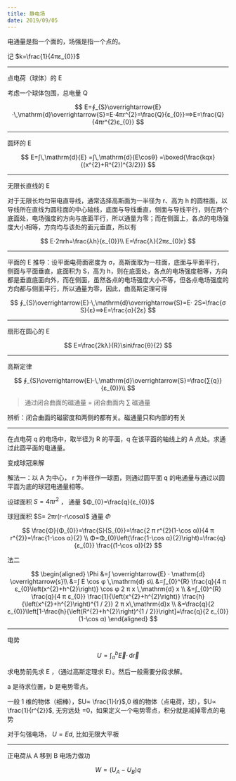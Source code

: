 ```yaml
---
title: 静电场
date: 2019/09/05
---
```


电通量是指一个面的，场强是指一个点的。

记 $k=\frac{1}{4πε_{0}}$

---

点电荷（球体）的 E

考虑一个球体包围，总电量 Q

$$
E=∮_{S}\overrightarrow{E}⋅\,\mathrm{d}\overrightarrow{S}=E⋅4πr^{2}=\frac{Q}{ε_{0}}⟹E=\frac{Q}{4πr^{2}ε_{0}}
$$

---

圆环的 E

$$
E=∫\,\mathrm{d}{E} =∫\,\mathrm{d}{E\cosθ} =\boxed{\frac{kqx}{(x^{2}+R^{2})^{3/2}}}
$$

---

无限长直线的 E

对于无限长均匀带电直导线，通常选择高斯面为一半径为 r、高为 h 的圆柱面，以导线所在直线为圆柱面的中心轴线，底面与导线垂直，侧面与导线平行，则在两个底面处，电场强度的方向与底面平行，所以通量为零；而在侧面上，各点的电场强度大小相等，方向均与该处的面元垂直，所以有

$$
E⋅2πrh=\frac{λh}{ε_{0}}\\
E=\frac{λ}{2πε_{0}r}
$$

---

平面的 E 推导：设平面电荷面密度为 σ，高斯面取为一柱面，底面与平面平行，侧面与平面垂直，底面积为 S，高为 h，则在底面处，各点的电场强度相等，方向都是垂直底面向外，而在侧面，虽然各点的电场强度大小不等，但各点电场强度的方向都与侧面平行，所以通量为零，因此，由高斯定理可得

$$
∮_{S}\overrightarrow{E}⋅\,\mathrm{d}\overrightarrow{S}=E⋅ 2S=\frac{σ S}{ε}⟹E=\frac{σ}{2ε}
$$

---

扇形在圆心的 E

$$
E=\frac{2kλ}{R}\sin\frac{θ}{2}
$$

---

高斯定律

$$
∮_{S}\overrightarrow{E}⋅\,\mathrm{d}\overrightarrow{S}=\frac{∑{q}}{ε_{0}}\\
$$

> 通过闭合曲面的磁通量 = 闭合曲面内 $∑$ 磁通量

辨析：闭合曲面的磁密度和两侧的都有关。磁通量只和内部的有关

---

在点电荷 q 的电场中，取半径为 R 的平面，q 在该平面的轴线上的 A 点处。求通过此圆平面的电通量。

变成球冠来解

解法一：以 A 为中心， r 为半径作一球面，则通过圆平面 q 的电通量与通过以圆平面为底的球冠电通量相等。

设球面积 $S=4πr^{2}$ ， 通量 $Φ_{0}=\frac{q}{ε_{0}}$

球冠面积 $S= 2πr(r-r\cosα)$ 通量 $Φ$

$$
\frac{Φ}{Φ_{0}}=\frac{S}{S_{0}}=\frac{2 π r^{2}(1-\cos α)}{4 π r^{2}}=\frac{1-\cos α}{2} \\
Φ=Φ_{0}\left(\frac{1-\cos α}{2}\right)=\frac{q}{ε_{0}} \frac{(1-\cos α)}{2}
$$

法二

$$
\begin{aligned} \Phi &=∫ \overrightarrow{E} ⋅ \mathrm{d} \overrightarrow{s}\\
&=∫ E \cos φ \,\mathrm{d} s\\
&=∫_{0}^{R} \frac{q}{4 π ε_{0}\left(x^{2}+h^{2}\right)} \cos
φ 2 π x \,\mathrm{d} x \\
&=∫_{0}^{R} \frac{q}{4 π ε_{0}}
\frac{1}{\left(x^{2}+h^{2}\right)}
\frac{h}{\left(x^{2}+h^{2}\right)^{1 / 2}}
2 π x\,\mathrm{d}x \\
&=\frac{q}{2 ε_{0}}\left[1-\frac{h}{\left(R^{2}+h^{2}\right)^{1 / 2}}\right]=\frac{q}{2 ε_{0}}(1-\cos α)
\end{aligned}
$$

---

电势

$$
U=∫_{a}^{b}{\vec{E}}⋅\,\mathrm{d}{\vec{r}}
$$

求电势前先求 E ，（通过高斯定理求 E）。然后一般需要分段求解。

a 是待求位置，b 是电势零点。

一般 1 维的物体（细棒），$U∝ \frac{1}{r}$,0 维的物体（点电荷，球），$U∝ \frac{1}{r^{2}}$, 无穷远处 =0，如果定义一个电势零点，积分就是减掉零点的电势

对于匀强电场， $U=Ed$, 比如无限大平板

---

正电荷从 A 移到 B 电场力做功

$$
W=(U_{A} -U_{B})q
$$
